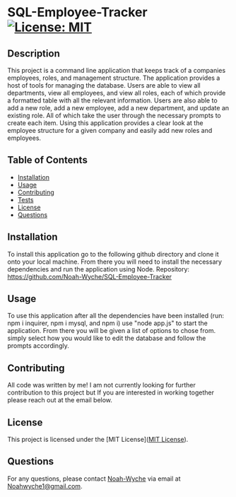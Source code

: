 # SQL-Employee-Tracker [![License: MIT](https://img.shields.io/badge/License-MIT-yellow.svg)](https://opensource.org/licenses/MIT)

## Description
This project is a command line application that keeps track of a companies employees, roles, and management structure. The application provides a host of tools for managing the database. Users are able to view all departments, view all employees, and view all roles, each of which provide a formatted table with all the relevant information. Users are also able to add a new role, add a new employee, add a new department, and update an existing role. All of which take the user through the necessary prompts to create each item. Using this application provides a clear look at the employee structure for a given company and easily add new roles and employees.

## Table of Contents
- [Installation](#installation)
- [Usage](#usage)
- [Contributing](#contributing)
- [Tests](#tests)
- [License](#license)
- [Questions](#questions)

## Installation
To install this application go to the following github directory and clone it onto your local machine. From there you will need to install the necessary dependencies and run the application using Node. Repository: https://github.com/Noah-Wyche/SQL-Employee-Tracker

## Usage
To use this application after all the dependencies have been installed (run: npm i inquirer, npm i mysql, and npm i) use "node app.js" to start the application. From there you will be given a list of options to chose from. simply select how you would like to edit the database and follow the prompts accordingly.

## Contributing
All code was written by me! I am not currently looking for further contribution to this project but If you are interested in working together please reach out at the email below.


## License

This project is licensed under the [MIT License]([MIT License](https://opensource.org/licenses/MIT)).

## Questions
For any questions, please contact [Noah-Wyche](https://github.com/Noah-Wyche) via email at Noahwyche1@gmail.com.